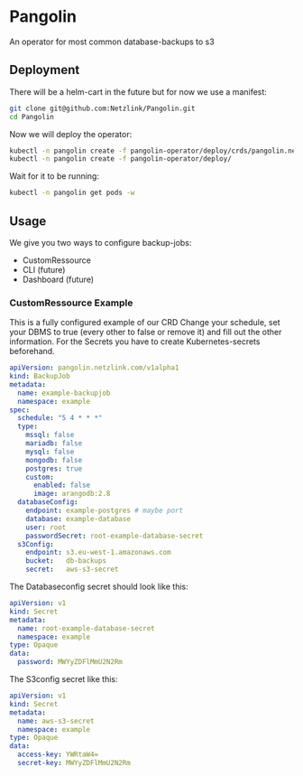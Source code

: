 # Pangolin
An operator for most common database-backups to s3

## Deployment
There will be a helm-cart in the future but for now we use a manifest:
```bash
git clone git@github.com:Netzlink/Pangolin.git
cd Pangolin
```
Now we will deploy the operator:
```bash
kubectl -n pangolin create -f pangolin-operator/deploy/crds/pangolin.netzlink.com_backupjobs_crd.yaml
kubectl -n pangolin create -f pangolin-operator/deploy/
```
Wait for it to be running:
```bash
kubectl -n pangolin get pods -w
```
## Usage
We give you two ways to configure backup-jobs:
- CustomRessource
- CLI (future)
- Dashboard (future)
### CustomRessource Example
This is a fully configured example of our CRD
Change your schedule, set your DBMS to true (every other to false or remove it) and fill out the other information.
For the Secrets you have to create Kubernetes-secrets beforehand.
```yaml
apiVersion: pangolin.netzlink.com/v1alpha1
kind: BackupJob
metadata:
  name: example-backupjob
  namespace: example
spec:
  schedule: "5 4 * * *"
  type:
    mssql: false
    mariadb: false
    mysql: false
    mongodb: false
    postgres: true
    custom:
      enabled: false
      image: arangodb:2.8
  databaseConfig:
    endpoint: example-postgres # maybe port
    database: example-database
    user: root
    passwordSecret: root-example-database-secret
  s3Config:
    endpoint: s3.eu-west-1.amazonaws.com
    bucket:   db-backups
    secret:   aws-s3-secret
```
The Databaseconfig secret should look like this:
```yaml
apiVersion: v1
kind: Secret
metadata:
  name: root-example-database-secret
  namespace: example
type: Opaque
data:
  password: MWYyZDFlMmU2N2Rm
```
The S3config secret like this:
```yaml
apiVersion: v1
kind: Secret
metadata:
  name: aws-s3-secret
  namespace: example
type: Opaque
data:
  access-key: YWRtaW4=
  secret-key: MWYyZDFlMmU2N2Rm
```